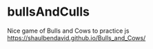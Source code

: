 # bullsAndCulls
Nice game of Bulls and Cows to practice js
https://shaulbendavid.github.io/Bulls_and_Cows/
